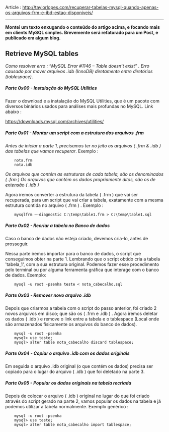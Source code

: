 Article : http://taylorlopes.com/recuperar-tabelas-mysql-quando-apenas-os-arquivos-frm-e-ibd-estao-disponiveis/

---


**Montei um texto enxugando o conteúdo do artigo acima, e focando mais em clients MySQL simples. 
Brevemente será refatorado para um Post, e publicado em algum blog.**



Retrieve MySQL tables
----------------------


_Como resolver erro : “MySQL Error #1146 – Table doesn’t exist” . Erro causado por mover arquivos .idb (InnoDB) diretamente entre diretórios (tablespace)_.



##### Parte 0x00 - Instalação do MySQL Utilities

Fazer o download e a instalação do MySQL Utilities, que é um pacote com diversos binários usados para análises mais profundas no MySQL. Link abaixo :

https://downloads.mysql.com/archives/utilities/ 


##### Parte 0x01 - Montar um script com a estrutura dos arquivos .frm


_Antes de iniciar a parte 1, precisamos ter no jeito os arquivos ( .frm & .idb ) das tabelas que vamos recuperar_. Exemplo :

		nota.frm
		nota.idb 

_Os arquivos que contém as estruturas de cada tabela, são os denominados ( .frm )_
_Os arquivos que contém os dados propriamente ditos, são os de extensão ( .idb )_



Agora iremos converter a estrutura da tabela ( .frm ) que vai ser recuperada, para um script que vai criar a tabela, exatamente com a mesma estrutura contida no arquivo ( .frm ) . Exemplo :


		mysqlfrm –-diagnostic C:\temp\table1.frm > C:\temp\table1.sql



##### Parte 0x02 - Recriar a tabela no Banco de dados

Caso o banco de dados não esteja criado, devemos cria-lo, antes de prosseguir.

Nessa parte iremos importar para o banco de dados, o script que conseguimos obter na parte 1. Lembrando que o script obtido cria a tabela 'tabela_1', com a sua
estrutura original. Podemos fazer esse procedimento pelo terminal ou por alguma ferramenta gráfica que interage com o banco de dados. Exemplo:


		mysql -u root -psenha teste < nota_cabecalho.sql


##### Parte 0x03 - Remover novo arquivo .idb

Depois que criarmos a tabela com o script do passo anterior, foi criado 2 novos arquivos em disco; que são os ( .frm e .idb ) .
Agora iremos deletar os dados ( .idb ) e remove o link entre a tabela e o tablespace (Local onde são armazenados fisicamente os arquivos do banco de dados).


		mysql -u root -psenha
		mysql> use teste;
		mysql> alter table nota_cabecalho discard tablespace;


##### Parte 0x04 - Copiar o arquivo .idb com os dados originais

Em seguida o arquivo .idb original (o que contém os dados) precisa ser copiado para o lugar do arquivo ( .idb ) que foi deletado na parte 3.



##### Parte 0x05 - Popular os dados originais na tabela recriada

Depois de colocar o arquivo ( .idb ) original no lugar do que foi criado através do script gerado na parte 2, vamos popular os dados na tabela e já podemos
utilizar a tabela normalmente.  Exemplo genérico :


		mysql -u root -psenha
		mysql> use teste;
		mysql> alter table nota_cabecalho import tablespace;




